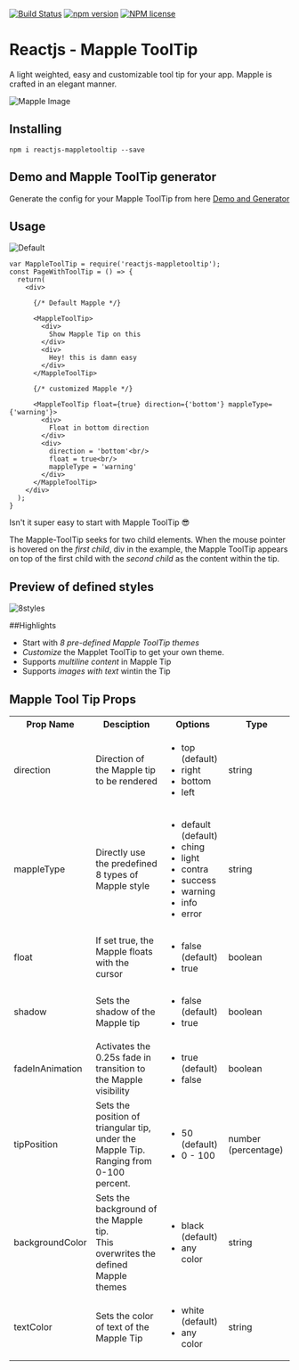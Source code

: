 
[![Build Status](https://travis-ci.org/haldarmahesh/reactjs-mapple-tooltip.svg?branch=master)](https://travis-ci.org/haldarmahesh/reactjs-mapple-tooltip)
[![npm version](https://badge.fury.io/js/reactjs-mappletooltip.svg)](https://badge.fury.io/js/reactjs-mappletooltip)
[![NPM license](https://img.shields.io/github/license/hyperium/hyper.svg)](https://www.npmjs.com/package/reactjs-mappletooltip)
# Reactjs - Mapple ToolTip
A light weighted, easy and customizable tool tip for your app. Mapple is crafted in an elegant manner.

![Mapple Image](http://i.imgur.com/gKj819N.jpg)

## Installing
```
npm i reactjs-mappletooltip --save
```

## Demo and Mapple ToolTip generator
Generate the config for your Mapple ToolTip from here [Demo and Generator](http://www.maheshhaldar.xyz/reactjs-mapple-tooltip/docs/)

## Usage

![Default](http://i.imgur.com/O8MzzBo.gif)

```
var MappleToolTip = require('reactjs-mappletooltip');
const PageWithToolTip = () => {
  return(
    <div>

      {/* Default Mapple */}

      <MappleToolTip>
        <div>
          Show Mapple Tip on this
        </div>
        <div>
          Hey! this is damn easy
        </div>
      </MappleToolTip>

      {/* customized Mapple */}

      <MappleToolTip float={true} direction={'bottom'} mappleType={'warning'}>
        <div>
          Float in bottom direction
        </div>
        <div>
          direction = 'bottom'<br/>
          float = true<br/>
          mappleType = 'warning'
        </div>
      </MappleToolTip>
    </div>
  );
}
```
Isn't it super easy to start with Mapple ToolTip :sunglasses:

The Mapple-ToolTip seeks for two child elements. When the mouse pointer is hovered on the _first child_, div in the example, the Mapple ToolTip appears on top of the first child with the _second child_ as the content within the tip.


## Preview of defined styles
![8styles](http://i.imgur.com/TOE8OXH.gif)

##Highlights
* Start with _8 pre-defined Mapple ToolTip themes_
* _Customize_ the Mapplet ToolTip to get your own theme.
* Supports _multiline content_ in Mapple Tip
* Supports _images with text_ wintin the Tip

## Mapple Tool Tip Props

<table>
    <tr>
        <th>Prop Name</th>
        <th>Desciption</th>
        <th>Options</th>
        <th>Type</th>
    </tr>
    <tr>
        <td>direction</td>
        <td>Direction of the Mapple tip to be rendered</td>
        <td>
            <ul>
                <li> top (default)</li>
                <li> right</li>
                <li> bottom</li>
                <li> left</li>
            <ul>
        </td>
        <td>string</td>
    </tr>
    <tr>
      <td>mappleType</td>
      <td>Directly use the predefined 8 types of Mapple style</td>
      <td>
        <ul>
            <li>default (default)</li>
            <li>ching</li>
            <li>light</li>
            <li>contra</li>
            <li>success</li>
            <li>warning</li>
            <li>info</li>
            <li>error</li>
        </ul>
      </td>
      <td>string</td>
    </tr>
    <tr>
        <td>float</td>
        <td>If set true, the Mapple floats with the cursor</td>
        <td>
            <ul>
                <li>false (default)</li>
                <li>true</li>
            </ul>
        <td>boolean</td>
    </tr>
    <tr>
        <td>shadow</td>
        <td>Sets the shadow of the Mapple tip</td>
        <td>
            <ul>
                <li>false (default)</li>
                <li>true</li>
            </ul>
      </td>
      <td>
      boolean
      </td>
    <tr/>
    <tr>
        <td>
            fadeInAnimation
        </td>
        <td>Activates the 0.25s fade in transition to the Mapple visibility</td>
        <td>
            <ul>
                <li>true (default)</li>
                <li>false</li>
            </ul>
        </td>
        <td>
            boolean
        </td>
    </tr>
    <tr>
        <td>tipPosition</td>
        <td>Sets the position of triangular tip, under the Mapple Tip.<br/>Ranging from 0-100 percent.</td>
        <td>
            <ul>
                <li>50 (default)</li>
                <li>0 - 100</li>
            </ul>
        </td>
      <td>number (percentage)</td>
    </tr>
    <tr>
        <td>backgroundColor</td>
        <td>Sets the background of the Mapple tip.<br/>This overwrites the defined Mapple themes</td>
        <td>
            <ul>
                <li>black (default)</li>
                <li>any color</li>
            </ul>
        </td>
      <td>string</td>
    </tr>
    <tr>
        <td>textColor</td>
        <td>Sets the color of text of the Mapple Tip</td>
        <td>
            <ul>
                <li>white (default)</li>
                <li>any color</li>
            </ul>
        </td>
      <td>string</td>
    </tr>
</table>

